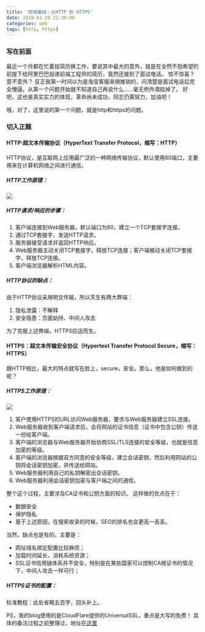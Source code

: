 ```yaml
---
title: '网络基础：从HTTP 到 HTTPS'
date: 2018-01-18 21:38:00
categories: web 
tags: [http, https] 
---
```


### 写在前面

最近一个月都在忙着投简历换工作，要说其中最大的意外，就是在全然不抱希望的前提下给阿里巴巴投递前端工程师的简历，竟然还接到了面试电话。
惊不惊喜？意不意外？
反正我第一时间以为是淘宝客服来搞推销的，问清楚是面试电话后完全懵逼。从第一个问题开始就不知道自己再说什么……毫无例外滴挂掉了。
好吧，这也是真实实力的体现，革命尚未成功，同志仍需努力，加油吧！

哦，对了，这里说的第一个问题，就是http和https的问题。

### 切入正题

#### HTTP:超文本传输协议（HyperText Transfer Protocol，缩写：HTTP）

HTTP协议，是互联网上应用最广泛的一种网络传输协议，默认使用80端口，主要用来在计算机网络之间进行通信。

 <!--more-->
 
##### HTTP工作原理：

![](https://lh3.googleusercontent.com/-cD5sV2BnGmc/WmB4UqzGHMI/AAAAAAABgEs/inzQcwbiwtwGV48xCmtfWGDYK0Kbg-pOQCHMYCw/I/15162716952948.jpg)

##### HTTP请求/响应的步骤：

1. 客户端连接到Web服务器，默认端口为80，建立一个TCP套接字连接。
2. 通过TCP套接字，发送HTTP请求。
3. 服务器接受请求并返回HTTP响应。
4. Web服务器主动关闭TCP套接字，释放TCP连接；客户端被动关闭TCP套接字，释放TCP连接。
5. 客户端浏览器解析HTML内容。

##### HTTP协议的缺点：

由于HTTP协议采用明文传输，所以天生有两大弊端：

1. 隐私泄露：不解释
2. 安全隐患：页面劫持、中间人攻击

为了克服上述弊端，HTTPS应运而生。

#### HTTPS：超文本传输安全协议（Hypertext Transfer Protocol Secure，缩写：HTTPS）

跟HTTP相比，最大的特点就写在脸上，secure，安全。那么，他是如何做到的呢？

##### HTTPS工作原理：

![](https://lh3.googleusercontent.com/-lH6C_xUN3To/WmB6ZyZeMfI/AAAAAAABgE4/R7AdtYXSCIUY_Sks_XiXicvv8fh585fBwCHMYCw/I/15162722299193.jpg)


1. 客户使用HTTPS的URL访问Web服务器，要求与Web服务器建立SSL连接。　　
2. Web服务器收到客户端请求后，会将网站的证书信息（证书中包含公钥）传送一份给客户端。　　
3. 客户端的浏览器与Web服务器开始协商SSL/TLS连接的安全等级，也就是信息加密的等级。　　
4. 客户端的浏览器根据双方同意的安全等级，建立会话密钥，然后利用网站的公钥将会话密钥加密，并传送给网站。　　
5. Web服务器利用自己的私钥解密出会话密钥。　
6. Web服务器利用会话密钥加密与客户端之间的通信。

整个这个过程，主要涉及CA证书和公钥方面的知识。
这样做的优点在于：

* 数据安全
* 保护隐私
* 基于上述原因，在搜索收录的时候，SEO的排名也会更高一丢丢。

当然，缺点也是有的，主要是：

* 网址域名绑定配置比较麻烦；
* 加载时间延长，消耗系统资源；
* SSL证书信用链体系并不安全，特别是在某些国家可以控制CA根证书的情况下，中间人攻击一样可行；

##### HTTPS证书的配置：

 标准教程：此处省略五百字，回头补上。
 
 PS，我的blog使用的是CloudFlare提供的UniversalSSL，重点是大写的免费！
 具体的备注过程之前整理过，地址在[这里](https://www.steve-yuan.com/2017/12/15/setHttps/)
 

